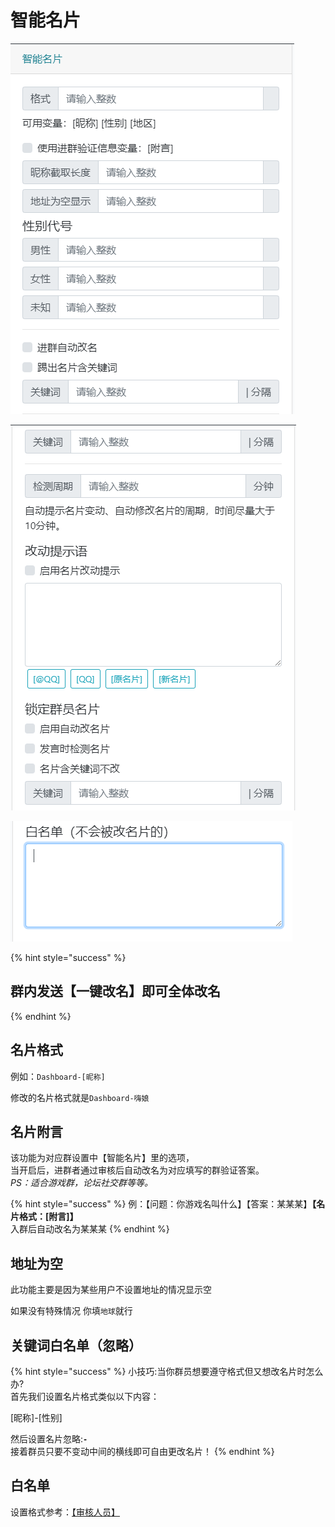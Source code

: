 # 智能名片

![](../../.gitbook/assets/image%20%2816%29.png)

![](../../.gitbook/assets/image%20%288%29.png)

![](../../.gitbook/assets/image%20%2822%29.png)

{% hint style="success" %}
## 群内发送【一键改名】即可全体改名
{% endhint %}

## 名片格式

 例如：`Dashboard-[昵称]`

 修改的名片格式就是`Dashboard-嗨娘`

## 名片附言

该功能为对应群设置中【智能名片】里的选项，  
当开启后，进群者通过审核后自动改名为对应填写的群验证答案。  
_PS：适合游戏群，论坛社交群等等。_

{% hint style="success" %}
例：【问题：你游戏名叫什么】【答案：某某某】**【名片格式：\[附言\]】**  
入群后自动改名为某某某
{% endhint %}

## 地址为空

 此功能主要是因为某些用户不设置地址的情况显示空

如果没有特殊情况 你填`地球`就行

## 关键词白名单（忽略）

{% hint style="success" %}
小技巧:当你群员想要遵守格式但又想改名片时怎么办?  
首先我们设置名片格式类似以下内容：

\[昵称\]-\[性别\]

然后设置名片忽略:**`-`**  
接着群员只要不变动中间的横线即可自由更改名片！
{% endhint %}

## 白名单

设置格式参考：[【审核人员】](shen-he-ren-yuan.md)

